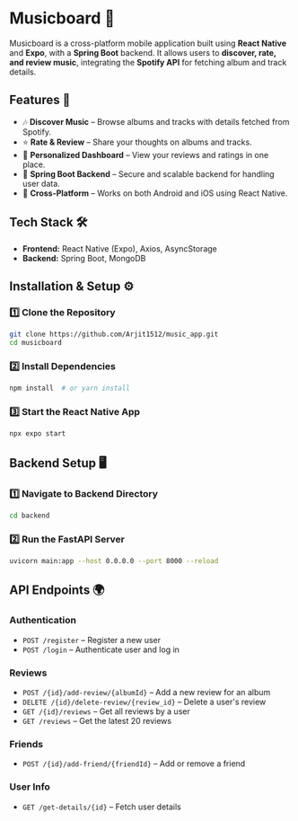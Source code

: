# Musicboard 🎵

Musicboard is a cross-platform mobile application built using **React Native** and **Expo**, with a **Spring Boot** backend. It allows users to **discover, rate, and review music**, integrating the **Spotify API** for fetching album and track details.

## Features 🚀
- 🎶 **Discover Music** – Browse albums and tracks with details fetched from Spotify.
- ⭐ **Rate & Review** – Share your thoughts on albums and tracks.
- 👤 **Personalized Dashboard** – View your reviews and ratings in one place.
- 🔄 **Spring Boot Backend** – Secure and scalable backend for handling user data.
- 📱 **Cross-Platform** – Works on both Android and iOS using React Native.

## Tech Stack 🛠️
- **Frontend:** React Native (Expo), Axios, AsyncStorage
- **Backend:** Spring Boot, MongoDB

## Installation & Setup ⚙️

### 1️⃣ Clone the Repository
```sh
git clone https://github.com/Arjit1512/music_app.git
cd musicboard
```

### 2️⃣ Install Dependencies
```sh
npm install  # or yarn install
```

### 3️⃣ Start the React Native App
```sh
npx expo start
```

## Backend Setup 🖥️

### 1️⃣ Navigate to Backend Directory
```sh
cd backend
```

### 2️⃣ Run the FastAPI Server
```sh
uvicorn main:app --host 0.0.0.0 --port 8000 --reload
```

## API Endpoints 🌍

### Authentication
- `POST /register` – Register a new user
- `POST /login` – Authenticate user and log in

### Reviews
- `POST /{id}/add-review/{albumId}` – Add a new review for an album
- `DELETE /{id}/delete-review/{review_id}` – Delete a user's review
- `GET /{id}/reviews` – Get all reviews by a user
- `GET /reviews` – Get the latest 20 reviews

### Friends
- `POST /{id}/add-friend/{friendId}` – Add or remove a friend

### User Info
- `GET /get-details/{id}` – Fetch user details
